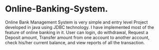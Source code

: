 # Online-Banking-System.
Online Bank Management System is very simple and entry level 
Project developed in java using JDBC technology. I have implemented most of the feature of online banking in it. User can login, do withdrawal, Request a Deposit amount, Transfer amount from one account to another account, check his/her current balance, and view reports of all the transaction.

